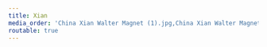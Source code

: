 ```yaml
---
title: Xian
media_order: 'China Xian Walter Magnet (1).jpg,China Xian Walter Magnet (2).jpg,China Xian Walter Magnet (3).jpg,China Xian Walter Magnet (4).jpg,China Xian Walter Magnet (5).jpg,China Xian Walter Magnet (6).jpg,China Xian Walter Magnet (7).jpg,China Xian Walter Magnet (8).jpg,China Xian Walter Magnet (9).jpg,China Xian Walter Magnet (10).jpg,China Xian Walter Magnet (12).jpg,China Xian Walter Magnet (13).jpg,China Xian Walter Magnet (14).jpg,China Xian Walter Magnet (15).jpg,China Xian Walter Magnet (16).jpg,China Xian Walter Magnet (17).jpg,China Xian Walter Magnet (18).jpg,China Xian Walter Magnet (19).jpg,China Xian Walter Magnet (20).jpg,China Xian Walter Magnet (21).jpg,China Xian Walter Magnet (22).jpg,China Xian Walter Magnet (23).jpg,China Xian Walter Magnet (24).jpg,China Xian Walter Magnet (25).jpg,China Xian Walter Magnet (26).jpg,China Xian Walter Magnet (27).jpg,China Xian Walter Magnet (28).jpg,China Xian Walter Magnet (29).jpg,China Xian Walter Magnet (30).jpg,China Xian Walter Magnet (31).jpg,China Xian Walter Magnet (32).jpg,China Xian Walter Magnet (33).jpg,China Xian Walter Magnet (34).jpg,China Xian Walter Magnet (35).jpg,China Xian Walter Magnet (36).jpg,China Xian Walter Magnet (37).jpg,China Xian Walter Magnet (38).jpg,China Xian Walter Magnet (39).jpg,China Xian Walter Magnet (40).jpg,China Xian Walter Magnet (41).jpg,China Xian Walter Magnet (42).jpg,China Xian Walter Magnet (43).jpg,China Xian Walter Magnet (44).jpg,China Xian Walter Magnet (45).jpg,China Xian Walter Magnet (46).jpg,China Xian Walter Magnet (47).jpg,China Xian Walter Magnet (48).jpg,China Xian Walter Magnet (49).jpg,China Xian Walter Magnet (50).jpg,China Xian Walter Magnet (51).jpg,China Xian Walter Magnet (52).jpg,China Xian Walter Magnet (53).jpg,China Xian Walter Magnet (54).jpg,China Xian Walter Magnet (55).jpg,China Xian Walter Magnet (56).jpg,China Xian Walter Magnet (57).jpg,China Xian Walter Magnet (58).jpg,China Xian Walter Magnet (59).jpg,China Xian Walter Magnet (60).jpg'
routable: true
---
```


